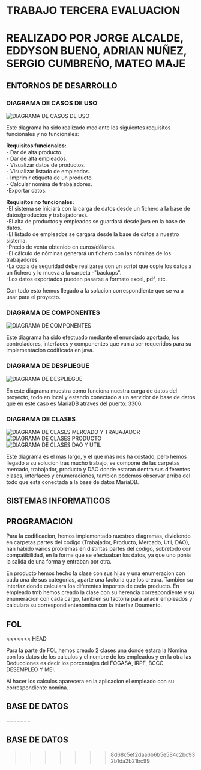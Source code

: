 # TRABAJO TERCERA EVALUACION
# REALIZADO POR JORGE ALCALDE, EDDYSON BUENO, ADRIAN NUÑEZ, SERGIO CUMBREÑO, MATEO MAJE

## ENTORNOS DE DESARROLLO
### DIAGRAMA DE CASOS DE USO
![DIAGRAMA DE CASOS DE USO](imagenes/DiagramaDeCasosDeUsos.png)

Este diagrama ha sido realizado mediante los siguientes requisitos funcionales y no funcionales:

<b>Requisitos funcionales:</b>   
    - Dar de alta producto.  
    - Dar de alta empleados.  
    - Visualizar datos de productos.  
    - Visualizar listado de empleados.  
    - Imprimir etiqueta de un producto.  
    - Calcular nómina de trabajadores.  
    -Exportar datos.   

<b>Requisitos no funcionales:</b>  
    -El sistema se iniciará con la carga de datos desde un fichero a la base de datos(productos y trabajadores).  
    -El alta de productos y empleados se guardará desde java en la base de datos.  
    -El listado de empleados se cargará desde la base de datos a nuestro sistema.  
    -Precio de venta obtenido en euros/dólares.  
    -El cálculo de nóminas generará un fichero con las nóminas de los trabajadores.  
    -La copia de seguridad debe realizarse con un script que copie los datos a un fichero y lo mueva a la carpeta    -"backups".  
    -Los datos exportados pueden pasarse a formato excel, pdf, etc.  

Con todo esto hemos llegado a la solucion correspondiente que se va a usar para el proyecto.


### DIAGRAMA DE COMPONENTES
![DIAGRAMA DE COMPONENTES](imagenes/DiagramaDeCasosDeUsos.png)

Este diagrama ha sido efectuado mediante el enunciado aportado, los controladores, interfaces y componentes que van a ser requeridos para su implementacion codificada en java.


### DIAGRAMA DE DESPLIEGUE  
![DIAGRAMA DE DESPLIEGUE](imagenes/DiagramaDeDespliegue.png)

En este diagrama muestra como funciona nuestra carga de datos del proyecto, todo en local y estando conectado a un servidor de base de datos que en este caso es MariaDB atraves del puerto: 3306.
### DIAGRAMA DE CLASES
![DIAGRAMA DE CLASES MERCADO Y TRABAJADOR](imagenes/DiagramaDeClasesMercadoYTrabajador.png)  
![DIAGRAMA DE CLASES PRODUCTO](imagenes/DiagramaDeClasesProducto.png)  
![DIAGRAMA DE CLASES DAO Y UTIL](imagenes/DiagramaDeClasesDaoYUtil.png)  

Este diagrama es el mas largo, y el que mas nos ha costado, pero hemos llegado a su solucion tras mucho trabajo, se compone de las carpetas mercado, trabajador, producto y DAO donde estaran dentro sus diferentes clases, interfaces y enumeraciones, tambien podemos observar arriba del todo que esta conectada a la base de datos MariaDB.  

## SISTEMAS INFORMATICOS



## PROGRAMACION

Para la codificacion, hemos implementado nuestros diagramas, dividiendo en carpetas partes del codigo (Trabajador, Producto, Mercado, Util, DAO), han habido varios problemas en distintas partes del codigo, sobretodo con compatibilidad, en la forma que se efectuaban los datos, ya que uno ponia la salida de una forma y entraban por otra.

En producto hemos hecho la clase con sus hijas y una enumeracion con cada una de sus categorias, aparte una factoria que los creara. Tambien su interfaz donde calculara los diferentes importes de cada producto.
En empleado tmb hemos creado la clase con su herencia correspondiente y su enumeracion con cada cargo, tambien su factoria para añadir empleados y calculara su correspondientenomina con la interfaz Doumento.
## FOL
<<<<<<< HEAD

Para la parte de FOL hemos creado 2 clases una donde estara la Nomina con los datos de los calculos y el nombre de los empleados y en la otra las Deducciones es decir los porcentajes del FOGASA, IRPF, BCCC, DESEMPLEO Y MEI.

Al hacer los calculos aparecera en la aplicacion el empleado con su correspondiente nomina.
## BASE DE DATOS
=======
## BASE DE DATOS

>>>>>>> 8d68c5ef2daa6b6b5e584c2bc932b1da2b21bc99

